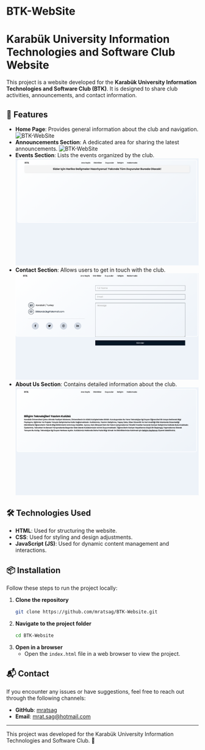 # BTK-WebSite

# Karabük University Information Technologies and Software Club Website

This project is a website developed for the **Karabük University Information Technologies and Software Club (BTK)**. It is designed to share club activities, announcements, and contact information.

## 🚀 Features
- **Home Page**: Provides general information about the club and navigation.
![BTK-WebSite](images/read1.png)
- **Announcements Section**: A dedicated area for sharing the latest announcements.
![BTK-WebSite](images/read2.png)
- **Events Section**: Lists the events organized by the club.
![BTK-WebSite](images/read3.png)
- **Contact Section**: Allows users to get in touch with the club.
![BTK-WebSite](images/read4.png)
- **About Us Section**: Contains detailed information about the club.
![BTK-WebSite](images/read5.png)

## 🛠 Technologies Used
- **HTML**: Used for structuring the website.
- **CSS**: Used for styling and design adjustments.
- **JavaScript (JS)**: Used for dynamic content management and interactions.

## 📦 Installation
Follow these steps to run the project locally:

1. **Clone the repository**
   ```sh
   git clone https://github.com/mratsag/BTK-Website.git
   ```
2. **Navigate to the project folder**
   ```sh
   cd BTK-Website
   ```
3. **Open in a browser**
   - Open the `index.html` file in a web browser to view the project.

## 📬 Contact
If you encounter any issues or have suggestions, feel free to reach out through the following channels:

- **GitHub**: [mratsag](https://github.com/mratsag)
- **Email**: [mrat.sag@hotmail.com](mailto:mrat.sag@hotmail.com)

---

This project was developed for the Karabük University Information Technologies and Software Club. 🎯
